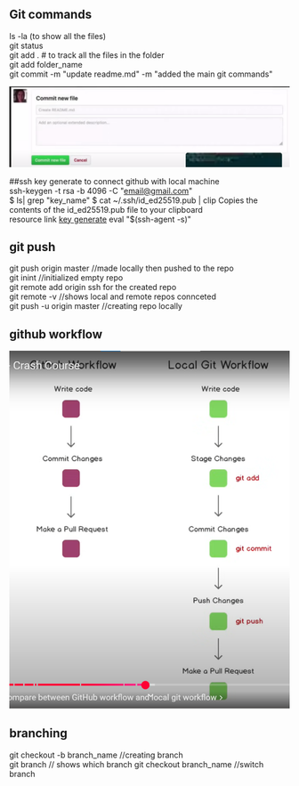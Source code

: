 ## Git commands


ls -la (to show all the files)<br/>
git status<br/>
git add .        # to track all the files in the folder<br/>
git add folder_name<br/>
git commit -m "update readme.md" -m "added the main git commands"<br/>


![alt text](image.png)

##ssh key generate to connect github with local machine  
 ssh-keygen -t rsa -b 4096 -C "email@gmail.com"  
 $ ls| grep "key_name" 
 $ cat ~/.ssh/id_ed25519.pub | clip Copies the contents of the id_ed25519.pub file to your clipboard  
 resource link [key generate](https://docs.github.com/en/authentication/connecting-to-github-with-ssh/checking-for-existing-ssh-keys) 
 eval "$(ssh-agent -s)" 

## git push  
git push origin master //made locally then pushed to the repo  
git inint //initialized empty repo  
git remote add origin ssh for the created repo  
git remote -v //shows local and remote repos connceted  
git push -u origin master //creating repo locally  
## github workflow
![alt text](image-1.png)

## branching
git checkout -b branch_name //creating branch  
git branch // shows which branch
git checkout branch_name //switch branch  

